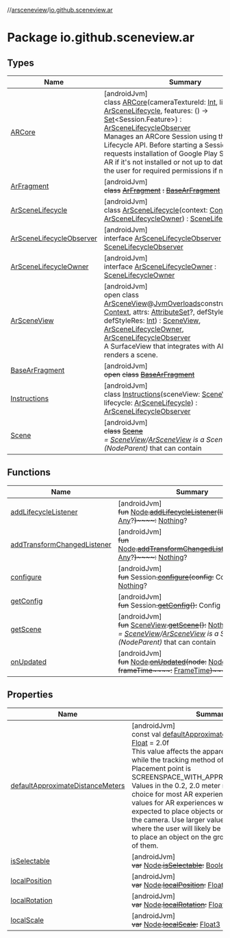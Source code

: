 //[arsceneview](../../index.md)/[io.github.sceneview.ar](index.md)

# Package io.github.sceneview.ar

## Types

| Name | Summary |
|---|---|
| [ARCore](-a-r-core/index.md) | [androidJvm]<br>class [ARCore](-a-r-core/index.md)(cameraTextureId: [Int](https://kotlinlang.org/api/latest/jvm/stdlib/kotlin/-int/index.html), lifecycle: [ArSceneLifecycle](-ar-scene-lifecycle/index.md), features: () -&gt; [Set](https://kotlinlang.org/api/latest/jvm/stdlib/kotlin.collections/-set/index.html)&lt;Session.Feature&gt;) : [ArSceneLifecycleObserver](-ar-scene-lifecycle-observer/index.md)<br>Manages an ARCore Session using the Android Lifecycle API. Before starting a Session, this class requests installation of Google Play Services for AR if it's not installed or not up to date and asks the user for required permissions if necessary. |
| [ArFragment](-ar-fragment/index.md) | [androidJvm]<br>~~class~~ [~~ArFragment~~](-ar-fragment/index.md) ~~:~~ [~~BaseArFragment~~](-base-ar-fragment/index.md) |
| [ArSceneLifecycle](-ar-scene-lifecycle/index.md) | [androidJvm]<br>class [ArSceneLifecycle](-ar-scene-lifecycle/index.md)(context: [Context](https://developer.android.com/reference/kotlin/android/content/Context.html), owner: [ArSceneLifecycleOwner](-ar-scene-lifecycle-owner/index.md)) : [SceneLifecycle](../../../sceneview/sceneview/io.github.sceneview/-scene-lifecycle/index.md) |
| [ArSceneLifecycleObserver](-ar-scene-lifecycle-observer/index.md) | [androidJvm]<br>interface [ArSceneLifecycleObserver](-ar-scene-lifecycle-observer/index.md) : [SceneLifecycleObserver](../../../sceneview/sceneview/io.github.sceneview/-scene-lifecycle-observer/index.md) |
| [ArSceneLifecycleOwner](-ar-scene-lifecycle-owner/index.md) | [androidJvm]<br>interface [ArSceneLifecycleOwner](-ar-scene-lifecycle-owner/index.md) : [SceneLifecycleOwner](../../../sceneview/sceneview/io.github.sceneview/-scene-lifecycle-owner/index.md) |
| [ArSceneView](-ar-scene-view/index.md) | [androidJvm]<br>open class [ArSceneView](-ar-scene-view/index.md)@[JvmOverloads](https://kotlinlang.org/api/latest/jvm/stdlib/kotlin.jvm/-jvm-overloads/index.html)constructor(context: [Context](https://developer.android.com/reference/kotlin/android/content/Context.html), attrs: [AttributeSet](https://developer.android.com/reference/kotlin/android/util/AttributeSet.html)?, defStyleAttr: [Int](https://kotlinlang.org/api/latest/jvm/stdlib/kotlin/-int/index.html), defStyleRes: [Int](https://kotlinlang.org/api/latest/jvm/stdlib/kotlin/-int/index.html)) : [SceneView](../../../sceneview/sceneview/io.github.sceneview/-scene-view/index.md), [ArSceneLifecycleOwner](-ar-scene-lifecycle-owner/index.md), [ArSceneLifecycleObserver](-ar-scene-lifecycle-observer/index.md)<br>A SurfaceView that integrates with ARCore and renders a scene. |
| [BaseArFragment](-base-ar-fragment/index.md) | [androidJvm]<br>~~open~~ ~~class~~ [~~BaseArFragment~~](-base-ar-fragment/index.md) |
| [Instructions](-instructions/index.md) | [androidJvm]<br>class [Instructions](-instructions/index.md)(sceneView: [SceneView](../../../sceneview/sceneview/io.github.sceneview/-scene-view/index.md), lifecycle: [ArSceneLifecycle](-ar-scene-lifecycle/index.md)) : [ArSceneLifecycleObserver](-ar-scene-lifecycle-observer/index.md) |
| [Scene](-scene/index.md) | [androidJvm]<br>~~class~~ [~~Scene~~](-scene/index.md)<br>*=* [*SceneView*](../../../sceneview/sceneview/io.github.sceneview/-scene-view/index.md)*/*[*ArSceneView*](-ar-scene-view/index.md) *is a Scene (NodeParent)* that can contain |

## Functions

| Name | Summary |
|---|---|
| [addLifecycleListener](add-lifecycle-listener.md) | [androidJvm]<br>~~fun~~ [Node](../../../sceneview/sceneview/io.github.sceneview.node/-node/index.md)~~.~~[~~addLifecycleListener~~](add-lifecycle-listener.md)~~(~~~~listener~~~~:~~ [Any](https://kotlinlang.org/api/latest/jvm/stdlib/kotlin/-any/index.html)?~~)~~~~:~~ [Nothing](https://kotlinlang.org/api/latest/jvm/stdlib/kotlin/-nothing/index.html)? |
| [addTransformChangedListener](add-transform-changed-listener.md) | [androidJvm]<br>~~fun~~ [Node](../../../sceneview/sceneview/io.github.sceneview.node/-node/index.md)~~.~~[~~addTransformChangedListener~~](add-transform-changed-listener.md)~~(~~~~listener~~~~:~~ [Any](https://kotlinlang.org/api/latest/jvm/stdlib/kotlin/-any/index.html)?~~)~~~~:~~ [Nothing](https://kotlinlang.org/api/latest/jvm/stdlib/kotlin/-nothing/index.html)? |
| [configure](configure.md) | [androidJvm]<br>~~fun~~ Session~~.~~[~~configure~~](configure.md)~~(~~~~config~~~~:~~ Config~~)~~~~:~~ [Nothing](https://kotlinlang.org/api/latest/jvm/stdlib/kotlin/-nothing/index.html)? |
| [getConfig](get-config.md) | [androidJvm]<br>~~fun~~ Session~~.~~[~~getConfig~~](get-config.md)~~(~~~~)~~~~:~~ Config |
| [getScene](get-scene.md) | [androidJvm]<br>~~fun~~ [SceneView](../../../sceneview/sceneview/io.github.sceneview/-scene-view/index.md)~~.~~[~~getScene~~](get-scene.md)~~(~~~~)~~~~:~~ [Nothing](https://kotlinlang.org/api/latest/jvm/stdlib/kotlin/-nothing/index.html)?<br>*=* [*SceneView*](../../../sceneview/sceneview/io.github.sceneview/-scene-view/index.md)*/*[*ArSceneView*](-ar-scene-view/index.md) *is a Scene (NodeParent)* that can contain |
| [onUpdated](on-updated.md) | [androidJvm]<br>~~fun~~ [Node](../../../sceneview/sceneview/io.github.sceneview.node/-node/index.md)~~.~~[~~onUpdated~~](on-updated.md)~~(~~~~node~~~~:~~ [Node](../../../sceneview/sceneview/io.github.sceneview.node/-node/index.md)~~,~~ ~~frameTime~~~~:~~ [FrameTime](../../../sceneview/sceneview/io.github.sceneview.utils/-frame-time/index.md)~~)~~~~:~~ [Nothing](https://kotlinlang.org/api/latest/jvm/stdlib/kotlin/-nothing/index.html)? |

## Properties

| Name | Summary |
|---|---|
| [defaultApproximateDistanceMeters](default-approximate-distance-meters.md) | [androidJvm]<br>const val [defaultApproximateDistanceMeters](default-approximate-distance-meters.md): [Float](https://kotlinlang.org/api/latest/jvm/stdlib/kotlin/-float/index.html) = 2.0f<br>This value affects the apparent scale of objects while the tracking method of the Instant Placement point is SCREENSPACE_WITH_APPROXIMATE_DISTANCE. Values in the 0.2, 2.0 meter range are a good choice for most AR experiences. Use lower values for AR experiences where users are expected to place objects on surfaces close to the camera. Use larger values for experiences where the user will likely be standing and trying to place an object on the ground or floor in front of them. |
| [isSelectable](is-selectable.md) | [androidJvm]<br>~~var~~ [Node](../../../sceneview/sceneview/io.github.sceneview.node/-node/index.md)~~.~~[~~isSelectable~~](is-selectable.md)~~:~~ [Boolean](https://kotlinlang.org/api/latest/jvm/stdlib/kotlin/-boolean/index.html) |
| [localPosition](local-position.md) | [androidJvm]<br>~~var~~ [Node](../../../sceneview/sceneview/io.github.sceneview.node/-node/index.md)~~.~~[~~localPosition~~](local-position.md)~~:~~ [Float3](../../../sceneview/sceneview/dev.romainguy.kotlin.math/-float3/index.md) |
| [localRotation](local-rotation.md) | [androidJvm]<br>~~var~~ [Node](../../../sceneview/sceneview/io.github.sceneview.node/-node/index.md)~~.~~[~~localRotation~~](local-rotation.md)~~:~~ [Float3](../../../sceneview/sceneview/dev.romainguy.kotlin.math/-float3/index.md) |
| [localScale](local-scale.md) | [androidJvm]<br>~~var~~ [Node](../../../sceneview/sceneview/io.github.sceneview.node/-node/index.md)~~.~~[~~localScale~~](local-scale.md)~~:~~ [Float3](../../../sceneview/sceneview/dev.romainguy.kotlin.math/-float3/index.md) |

